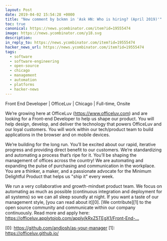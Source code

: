 ```yaml
---
layout: Post
date: 2019-04-02 15:54:28 +0000
title: "New comment by bckmn in 'Ask HN: Who is hiring? (April 2019)'"
toc: true
canonical: https://news.ycombinator.com/item?id=19555474
image: https://news.ycombinator.com/y18.svg
description: 
in_reply_to: https://news.ycombinator.com/item?id=19555474
hacker_news_url: https://news.ycombinator.com/item?id=19555474
tags:
  - software
  - software-engineering
  - open-source
  - chicago
  - management
  - automation
  - platforms
  - hacker-news
---
```



<p>Front End Developer | OfficeLuv | Chicago | Full-time, Onsite<p>We’re growing here at OfficeLuv (<a href="https://www.officeluv.com" rel="nofollow">https://www.officeluv.com</a>) and are looking for a Front-end Developer to help us shape our product.  You will help design, develop, and deliver the technology that powers OfficeLuv and our loyal customers. You will work within our tech/product team to build applications in the browser and on mobile devices.<p>We’re building for the long run. You’ll be excited about our rapid, iterative progress and providing direct benefit to our customers. We’re standardizing and automating a process that’s ripe for it. You’ll be shaping the management of offices across the country! We are automating and expanding the pulse of purchasing and communication in the workplace. You are a thinker, a maker, and a passionate advocate for the Minimum Delightful Product that helps us "ship it" every week.<p>We run a very collaborative and growth-mindset product team. We focus on automating as much as possible (continuous integration and deployment for all systems) so we can all sleep soundly at night. If you want a taste of our management style, [you can read about it][0]. [We contribute][1] to the open source community and communicate within our company continuously. Read more and apply here:  <a href="https://officeluv.applytojob.com/apply/kRxZ5TEgX1/Front-End-Developer" rel="nofollow">https://officeluv.applytojob.com/apply/kRxZ5TEgX1/Front-End-...</a><p>[0]: <a href="https://github.com/andjosh/as-your-manager" rel="nofollow">https://github.com/andjosh/as-your-manager</a>
[1]: <a href="https://officeluv.github.io/" rel="nofollow">https://officeluv.github.io/</a></p>
